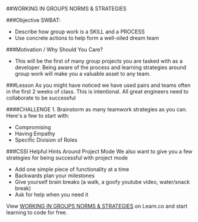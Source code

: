 ##WORKING IN GROUPS NORMS & STRATEGIES 

###Objective SWBAT:
* Describe how  group work is a SKILL and a PROCESS
* Use concrete actions to help form a well-oiled dream team

###Motivation / Why Should You Care?
* This will be the first of many group projects you are tasked with as a developer. Being aware of the process and learning strategies around group work will make you a valuable asset to any team.

###Lesson
As you might have noticed we have used pairs and teams often in the first 2 weeks of class. This is intentional. All great engineers need to collaborate to be successful 

####CHALLENGE 1. Brainstorm as many teamwork strategies as you can. 
Here's a few to start with:
* Compromising
* Having Empathy
* Specific Division of Roles

###CSSI Helpful Hints Around Project Mode
We also want to give you a few strategies for being successful with project mode
* Add one simple piece of functionality at a time
* Backwards plan your milestones
* Give yourself brain breaks (a walk, a goofy youtube video, water/snack break)
* Ask for help when you need it

<p data-visibility='hidden'>View <a href='https://learn.co/lessons/cssi-10.3-working-in-groups' title='WORKING IN GROUPS NORMS & STRATEGIES'>WORKING IN GROUPS NORMS & STRATEGIES</a> on Learn.co and start learning to code for free.</p>
